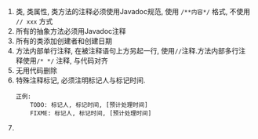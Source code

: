 1. 类, 类属性, 类方法的注释必须使用Javadoc规范, 使用 `/**内容*/` 格式, 不使用 `// xxx` 方式
2. 所有的抽象方法必须用Javadoc注释
3. 所有的类添加创建者和创建日期
4. 方法内部单行注释, 在被注释语句上方另起一行, 使用`//`注释.方法内部多行注释使用`/* */` 注释, 与代码对齐
5. 无用代码删除
6. 特殊注释标记, 必须注明标记人与标记时间.
	```language
	正例:
		TODO: 标记人, 标记时间, [预计处理时间]
		FIXME: 标记人, 标记时间, [预计处理时间]
	```
7. 